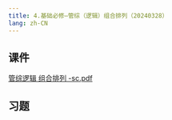 ```yaml
---
title: 4.基础必修—管综（逻辑）组合排列（20240328）
lang: zh-CN
---
```



## 课件
[管综逻辑 组合排列 -sc.pdf](..%2F..%2Fpublic%2Flogic%2F2.%E9%80%BB%E8%BE%91-%E6%AD%A3%E5%BC%8F%E8%AF%BE%2F4.%E5%9F%BA%E7%A1%80%E5%BF%85%E4%BF%AE%E2%80%94%E7%AE%A1%E7%BB%BC%EF%BC%88%E9%80%BB%E8%BE%91%EF%BC%89%E7%BB%84%E5%90%88%E6%8E%92%E5%88%97%EF%BC%8820240328%EF%BC%89%2F%E7%AE%A1%E7%BB%BC%E9%80%BB%E8%BE%91%20%E7%BB%84%E5%90%88%E6%8E%92%E5%88%97%20-sc.pdf)
## 习题
```



```


